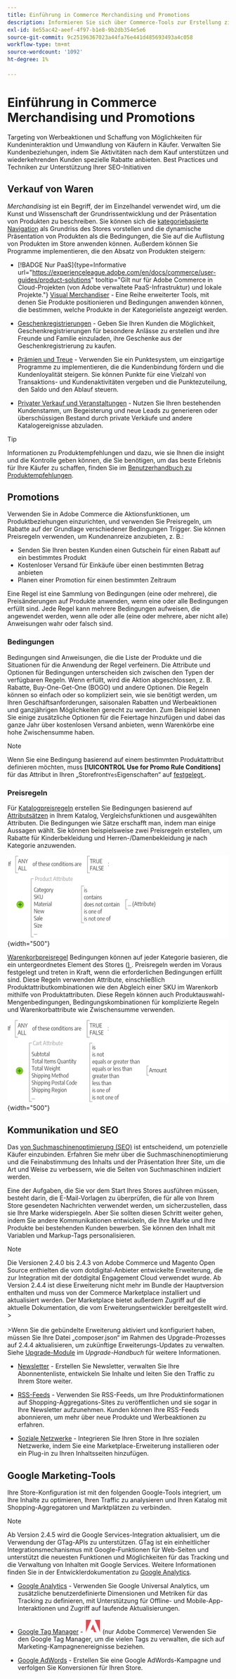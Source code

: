 ```yaml
---
title: Einführung in Commerce Merchandising und Promotions
description: Informieren Sie sich über Commerce-Tools zur Erstellung zielgerichteter Werbeaktionen und Angebote für Kundinnen und Kunden.
exl-id: 8e55ac42-aeef-4f97-b1e8-9b2db354e5e6
source-git-commit: 9c25196367023a44fa76e441d485693493a4c058
workflow-type: tm+mt
source-wordcount: '1092'
ht-degree: 1%

---
```


# Einführung in Commerce Merchandising und Promotions

Targeting von Werbeaktionen und Schaffung von Möglichkeiten für Kundeninteraktion und Umwandlung von Käufern in Käufer. Verwalten Sie Kundenbeziehungen, indem Sie Aktivitäten nach dem Kauf unterstützen und wiederkehrenden Kunden spezielle Rabatte anbieten. Best Practices und Techniken zur Unterstützung Ihrer SEO-Initiativen

## Verkauf von Waren

_Merchandising_ ist ein Begriff, der im Einzelhandel verwendet wird, um die Kunst und Wissenschaft der Grundrissentwicklung und der Präsentation von Produkten zu beschreiben. Sie können sich die [kategoriebasierte Navigation](../catalog/navigation-top.md) als Grundriss des Stores vorstellen und die dynamische Präsentation von Produkten als die Bedingungen, die Sie auf die Auflistung von Produkten im Store anwenden können. Außerdem können Sie Programme implementieren, die den Absatz von Produkten steigern:

- [!BADGE Nur PaaS]{type=Informative url="https://experienceleague.adobe.com/en/docs/commerce/user-guides/product-solutions" tooltip="Gilt nur für Adobe Commerce in Cloud-Projekten (von Adobe verwaltete PaaS-Infrastruktur) und lokale Projekte."} [Visual Merchandiser](visual-merchandiser.md) - Eine Reihe erweiterter Tools, mit denen Sie Produkte positionieren und Bedingungen anwenden können, die bestimmen, welche Produkte in der Kategorieliste angezeigt werden.

- [Geschenkregistrierungen](gift-registries.md) - Geben Sie Ihren Kunden die Möglichkeit, Geschenkregistrierungen für besondere Anlässe zu erstellen und ihre Freunde und Familie einzuladen, ihre Geschenke aus der Geschenkregistrierung zu kaufen.

- [Prämien und Treue](rewards-loyalty.md) - Verwenden Sie ein Punktesystem, um einzigartige Programme zu implementieren, die die Kundenbindung fördern und die Kundenloyalität steigern. Sie können Punkte für eine Vielzahl von Transaktions- und Kundenaktivitäten vergeben und die Punktezuteilung, den Saldo und den Ablauf steuern.

- [Privater Verkauf und Veranstaltungen](events-private-sales.md) - Nutzen Sie Ihren bestehenden Kundenstamm, um Begeisterung und neue Leads zu generieren oder überschüssigen Bestand durch private Verkäufe und andere Katalogereignisse abzuladen.

>[!TIP]
>
>Informationen zu Produktempfehlungen und dazu, wie sie Ihnen die insight und die Kontrolle geben können, die Sie benötigen, um das beste Erlebnis für Ihre Käufer zu schaffen, finden Sie im [Benutzerhandbuch zu Produktempfehlungen](https://experienceleague.adobe.com/docs/commerce/product-recommendations/guide-overview.html).

## Promotions

Verwenden Sie in Adobe Commerce die Aktionsfunktionen, um Produktbeziehungen einzurichten, und verwenden Sie Preisregeln, um Rabatte auf der Grundlage verschiedener Bedingungen Trigger. Sie können Preisregeln verwenden, um Kundenanreize anzubieten, z. B.:

- Senden Sie Ihren besten Kunden einen Gutschein für einen Rabatt auf ein bestimmtes Produkt
- Kostenloser Versand für Einkäufe über einen bestimmten Betrag anbieten
- Planen einer Promotion für einen bestimmten Zeitraum

Eine Regel ist eine Sammlung von Bedingungen (eine oder mehrere), die Preisänderungen auf Produkte anwenden, wenn eine oder alle Bedingungen erfüllt sind. Jede Regel kann mehrere Bedingungen aufweisen, die angewendet werden, wenn alle oder alle (eine oder mehrere, aber nicht alle) Anweisungen wahr oder falsch sind.

### Bedingungen

Bedingungen sind Anweisungen, die die Liste der Produkte und die Situationen für die Anwendung der Regel verfeinern. Die Attribute und Optionen für Bedingungen unterscheiden sich zwischen den Typen der verfügbaren Regeln. Wenn erfüllt, wird die Aktion abgeschlossen, z. B. Rabatte, Buy-One-Get-One (BOGO) und andere Optionen. Die Regeln können so einfach oder so kompliziert sein, wie sie benötigt werden, um Ihren Geschäftsanforderungen, saisonalen Rabatten und Werbeaktionen und ganzjährigen Möglichkeiten gerecht zu werden. Zum Beispiel können Sie einige zusätzliche Optionen für die Feiertage hinzufügen und dabei das ganze Jahr über kostenlosen Versand anbieten, wenn Warenkörbe eine hohe Zwischensumme haben.

>[!NOTE]
>
>Wenn Sie eine Bedingung basierend auf einem bestimmten Produktattribut definieren möchten, muss **[!UICONTROL Use for Promo Rule Conditions]** für das Attribut in Ihren „Storefront`Yes`Eigenschaften“ auf [ festgelegt ](../catalog/attribute-product-create.md).


### Preisregeln

Für [Katalogpreisregeln](price-rules-catalog.md) erstellen Sie Bedingungen basierend auf [Attributsätzen](../catalog/attribute-sets.md) in Ihrem Katalog, Vergleichsfunktionen und ausgewählten Attributen. Die Bedingungen wie Sätze erschafft man, indem man einige Aussagen wählt. Sie können beispielsweise zwei Preisregeln erstellen, um Rabatte für Kinderbekleidung und Herren-/Damenbekleidung je nach Kategorie anzuwenden.

![Diagramm - Beispiel für Katalogpreisregeln](./assets/diagram-catalog-price-rules.png){width="500"}

[Warenkorbpreisregel](price-rules-cart.md) Bedingungen können auf jeder Kategorie basieren, die ein untergeordnetes Element des Stores ([) ](../catalog/category-root.md). Preisregeln werden im Voraus festgelegt und treten in Kraft, wenn die erforderlichen Bedingungen erfüllt sind. Diese Regeln verwenden Attribute, einschließlich Produktattributkombinationen wie den Abgleich einer SKU im Warenkorb mithilfe von Produktattributen. Diese Regeln können auch Produktauswahl-Mengenbedingungen, Bedingungskombinationen für komplizierte Regeln und Warenkorbattribute wie Zwischensumme verwenden.

![Diagramm - Beispiel für Warenkorb-Preisregeln](./assets/diagram-cart-price-rules.png){width="500"}

## Kommunikation und SEO

Das [ von Suchmaschinenoptimierung (SEO)](seo-overview.md) ist entscheidend, um potenzielle Käufer einzubinden. Erfahren Sie mehr über die Suchmaschinenoptimierung und die Feinabstimmung des Inhalts und der Präsentation Ihrer Site, um die Art und Weise zu verbessern, wie die Seiten von Suchmaschinen indiziert werden.

Eine der Aufgaben, die Sie vor dem Start Ihres Stores ausführen müssen, besteht darin, die E-Mail-Vorlagen zu überprüfen, die für alle von Ihrem Store gesendeten Nachrichten verwendet werden, um sicherzustellen, dass sie Ihre Marke widerspiegeln. Aber Sie sollten diesen Schritt weiter gehen, indem Sie andere Kommunikationen entwickeln, die Ihre Marke und Ihre Produkte bei bestehenden Kunden bewerben. Sie können den Inhalt mit Variablen und Markup-Tags personalisieren.

>[!NOTE]
>
>Die Versionen 2.4.0 bis 2.4.3 von Adobe Commerce und Magento Open Source enthielten die vom dotdigital-Anbieter entwickelte Erweiterung, die zur Integration mit der dotdigital Engagement Cloud verwendet wurde. Ab Version 2.4.4 ist diese Erweiterung nicht mehr im Bundle der Hauptversion enthalten und muss von der Commerce Marketplace installiert und aktualisiert werden. Der Marketplace bietet außerdem Zugriff auf die aktuelle Dokumentation, die vom Erweiterungsentwickler bereitgestellt wird.
>&#x200B;><br><br>
>&#x200B;>Wenn Sie die gebündelte Erweiterung aktiviert und konfiguriert haben, müssen Sie Ihre Datei „composer.json“ im Rahmen des Upgrade-Prozesses auf 2.4.4 aktualisieren, um zukünftige Erweiterungs-Updates zu verwalten. Siehe [Upgrade-Module](https://experienceleague.adobe.com/docs/commerce-operations/upgrade-guide/modules/upgrade.html) im _Upgrade-Handbuch_ für weitere Informationen.

- [Newsletter](newsletters.md) - Erstellen Sie Newsletter, verwalten Sie Ihre Abonnentenliste, entwickeln Sie Inhalte und leiten Sie den Traffic zu Ihrem Store weiter.

- [RSS-Feeds](social-rss.md#rss-feeds) - Verwenden Sie RSS-Feeds, um Ihre Produktinformationen auf Shopping-Aggregations-Sites zu veröffentlichen und sie sogar in Ihre Newsletter aufzunehmen. Kunden können Ihre RSS-Feeds abonnieren, um mehr über neue Produkte und Werbeaktionen zu erfahren.

- [Soziale Netzwerke](social-rss.md#social-networks) - Integrieren Sie Ihren Store in Ihre sozialen Netzwerke, indem Sie eine Marketplace-Erweiterung installieren oder ein Plug-in zu Ihren Inhaltsseiten hinzufügen.

## Google Marketing-Tools

Ihre Store-Konfiguration ist mit den folgenden Google-Tools integriert, um Ihre Inhalte zu optimieren, Ihren Traffic zu analysieren und Ihren Katalog mit Shopping-Aggregatoren und Marktplätzen zu verbinden.

>[!NOTE]
>
>Ab Version 2.4.5 wird die Google Services-Integration aktualisiert, um die Verwendung der GTag-APIs zu unterstützen. GTag ist ein einheitlicher Integrationsmechanismus mit Google-Funktionen für Web-Seiten und unterstützt die neuesten Funktionen und Möglichkeiten für das Tracking und die Verwaltung von Inhalten mit Google Services. Weitere Informationen finden Sie in der Entwicklerdokumentation zu [Google Analytics](https://developers.google.com/analytics/devguides/collection/gtagjs).

- [Google Analytics](google-analytics.md) - Verwenden Sie Google Universal Analytics, um zusätzliche benutzerdefinierte Dimensionen und Metriken für das Tracking zu definieren, mit Unterstützung für Offline- und Mobile-App-Interaktionen und Zugriff auf laufende Aktualisierungen.

- [Google Tag Manager](google-tag-manager.md) - ![Adobe Commerce](../assets/adobe-logo.svg) (nur Adobe Commerce) Verwenden Sie den Google Tag Manager, um die vielen Tags zu verwalten, die sich auf Marketing-Kampagnenereignisse beziehen.

- [Google AdWords](google-adwords.md) - Erstellen Sie eine Google AdWords-Kampagne und verfolgen Sie Konversionen für Ihren Store.
